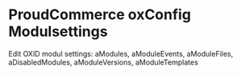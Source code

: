 # ProudCommerce oxConfig Modulsettings

Edit OXID modul settings: aModules, aModuleEvents, aModuleFiles, aDisabledModules, aModuleVersions, aModuleTemplates
